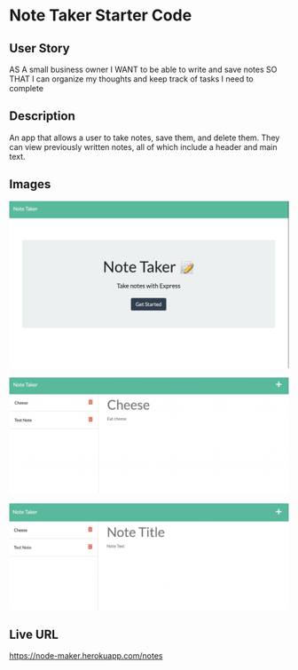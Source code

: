 # Note Taker Starter Code

## User Story
AS A small business owner
I WANT to be able to write and save notes
SO THAT I can organize my thoughts and keep track of tasks I need to complete

## Description
An app that allows a user to take notes, save them, and delete them. They can view previously written notes, all of which include a header and main text. 

## Images

![Opening Page](./public/assets/img/img1.png)

![Example Written Note](./public/assets/img/img2.png)

![Example Blank Note](./public/assets/img/img3.png)

## Live URL
https://node-maker.herokuapp.com/notes

